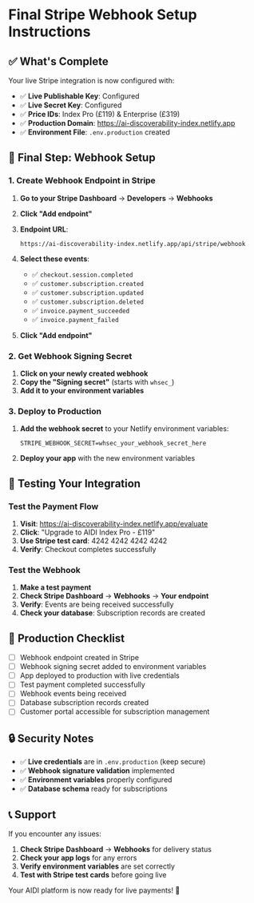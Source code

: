 # Final Stripe Webhook Setup Instructions

## ✅ What's Complete

Your live Stripe integration is now configured with:

- ✅ **Live Publishable Key**: Configured
- ✅ **Live Secret Key**: Configured  
- ✅ **Price IDs**: Index Pro (£119) & Enterprise (£319)
- ✅ **Production Domain**: https://ai-discoverability-index.netlify.app
- ✅ **Environment File**: `.env.production` created

## 🔧 Final Step: Webhook Setup

### 1. Create Webhook Endpoint in Stripe

1. **Go to your Stripe Dashboard** → **Developers** → **Webhooks**
2. **Click "Add endpoint"**
3. **Endpoint URL**: 
   ```
   https://ai-discoverability-index.netlify.app/api/stripe/webhook
   ```
4. **Select these events**:
   - ✅ `checkout.session.completed`
   - ✅ `customer.subscription.created`
   - ✅ `customer.subscription.updated`
   - ✅ `customer.subscription.deleted`
   - ✅ `invoice.payment_succeeded`
   - ✅ `invoice.payment_failed`

5. **Click "Add endpoint"**

### 2. Get Webhook Signing Secret

1. **Click on your newly created webhook**
2. **Copy the "Signing secret"** (starts with `whsec_`)
3. **Add it to your environment variables**

### 3. Deploy to Production

1. **Add the webhook secret** to your Netlify environment variables:
   ```
   STRIPE_WEBHOOK_SECRET=whsec_your_webhook_secret_here
   ```

2. **Deploy your app** with the new environment variables

## 🧪 Testing Your Integration

### Test the Payment Flow

1. **Visit**: https://ai-discoverability-index.netlify.app/evaluate
2. **Click**: "Upgrade to AIDI Index Pro - £119"
3. **Use Stripe test card**: 4242 4242 4242 4242
4. **Verify**: Checkout completes successfully

### Test the Webhook

1. **Make a test payment**
2. **Check Stripe Dashboard** → **Webhooks** → **Your endpoint**
3. **Verify**: Events are being received successfully
4. **Check your database**: Subscription records are created

## 🚀 Production Checklist

- [ ] Webhook endpoint created in Stripe
- [ ] Webhook signing secret added to environment variables
- [ ] App deployed to production with live credentials
- [ ] Test payment completed successfully
- [ ] Webhook events being received
- [ ] Database subscription records created
- [ ] Customer portal accessible for subscription management

## 🔒 Security Notes

- ✅ **Live credentials** are in `.env.production` (keep secure)
- ✅ **Webhook signature validation** implemented
- ✅ **Environment variables** properly configured
- ✅ **Database schema** ready for subscriptions

## 📞 Support

If you encounter any issues:

1. **Check Stripe Dashboard** → **Webhooks** for delivery status
2. **Check your app logs** for any errors
3. **Verify environment variables** are set correctly
4. **Test with Stripe test cards** before going live

Your AIDI platform is now ready for live payments! 🎉